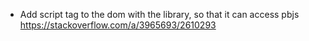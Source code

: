* Add script tag to the dom with the library, so that it can access pbjs https://stackoverflow.com/a/3965693/2610293